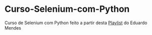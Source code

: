 # Curso-Selenium-com-Python
Curso de Selenium com Python feito a partir desta [Playlist](https://www.youtube.com/watch?v=PHHXksljGNA&amp;list=PLOQgLBuj2-3LqnMYKZZgzeC7CKCPF375B) do Eduardo Mendes
